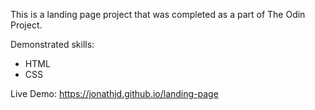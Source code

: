 This is a landing page project that was completed as a part of The Odin Project.

Demonstrated skills:
- HTML
- CSS

Live Demo: https://jonathjd.github.io/landing-page
